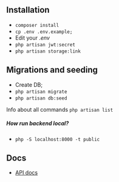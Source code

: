 ## Installation

- `composer install`
- `cp .env .env.example;`
- Edit your _.env_
- `php artisan jwt:secret`
- `php artisan storage:link`

## Migrations and seeding

- Create DB;
- `php artisan migrate`
- `php artisan db:seed`

Info about all commands `php artisan list`

##### How run backend local?

- `php -S localhost:8000 -t public`

## Docs

- [API docs](./storage/app/public/openapi.yaml)
